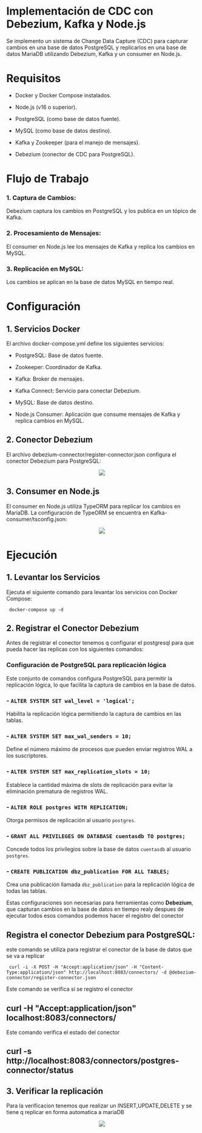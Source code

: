 # Implementación de CDC con Debezium, Kafka y Node.js

 Se implemento  un sistema de Change Data Capture (CDC) para capturar cambios en una base de datos PostgreSQL y replicarlos en una base de datos MariaDB utilizando Debezium, Kafka y un consumer en Node.js.

# Requisitos

 - Docker y Docker Compose instalados.

 - Node.js (v16 o superior).

 - PostgreSQL (como base de datos fuente).

 - MySQL (como base de datos destino).

 - Kafka y Zookeeper (para el manejo de mensajes).

 - Debezium (conector de CDC para PostgreSQL).

# Flujo de Trabajo

### 1. Captura de Cambios:

 Debezium captura los cambios en PostgreSQL y los publica en un tópico de Kafka.

### 2. Procesamiento de Mensajes:

 El consumer en Node.js lee los mensajes de Kafka y replica los cambios en MySQL.

### 3. Replicación en MySQL:

 Los cambios se aplican en la base de datos MySQL en tiempo real.

# Configuración

## 1. Servicios Docker

 El archivo docker-compose.yml define los siguientes servicios:

- PostgreSQL: Base de datos fuente.

- Zookeeper: Coordinador de Kafka.

- Kafka: Broker de mensajes.

- Kafka Connect: Servicio para conectar Debezium.

- MySQL: Base de datos destino.

- Node.js Consumer: Aplicación que consume mensajes de Kafka y replica cambios en MySQL.

## 2. Conector Debezium

 El archivo debezium-connector/register-connector.json configura el conector Debezium para PostgreSQL:

 <p align="center">
     <img src="conector.png" />
 </p>

## 3. Consumer en Node.js

 El consumer en Node.js utiliza TypeORM para replicar los cambios en MariaDB. La configuración de TypeORM se encuentra en Kafka-consumer/tsconfig.json:

 <p align="center">
     <img src="maria.png" />
 </p>

# Ejecución

## 1. Levantar los Servicios

 Ejecuta el siguiente comando para levantar los servicios con Docker Compose:

` docker-compose up -d`

## 2. Registrar el Conector Debezium
 Antes de registrar el conector tenemos q configurar el postgresql para que pueda hacer las replicas con los siguientes comandos:

### Configuración de PostgreSQL para replicación lógica

 Este conjunto de comandos configura PostgreSQL para permitir la replicación lógica, lo que facilita la captura de cambios en la base de datos.

### - `ALTER SYSTEM SET wal_level = 'logical';`

 Habilita la replicación lógica permitiendo la captura de cambios en las tablas.

### - `ALTER SYSTEM SET max_wal_senders = 10;`

 Define el número máximo de procesos que pueden enviar registros WAL a los suscriptores.

### - `ALTER SYSTEM SET max_replication_slots = 10;`

 Establece la cantidad máxima de slots de replicación para evitar la eliminación prematura de registros WAL.

### - `ALTER ROLE postgres WITH REPLICATION;`

 Otorga permisos de replicación al usuario `postgres`.

### - `GRANT ALL PRIVILEGES ON DATABASE cuentasdb TO postgres;`

 Concede todos los privilegios sobre la base de datos `cuentasdb` al usuario `postgres`.

### - `CREATE PUBLICATION dbz_publication FOR ALL TABLES;`

 Crea una publicación llamada `dbz_publication` para la replicación lógica de todas las tablas.

 Estas configuraciones son necesarias para herramientas como **Debezium**, que capturan cambios en la base de datos en tiempo realy despues de ejecutar todos esos comandos podemos hacer el registro del conector

## Registra el conector Debezium para PostgreSQL:

 este comando se utiliza para registrar el conector de la base de datos que se va a replicar

` curl -i -X POST -H "Accept:application/json" -H "Content-Type:application/json" http://localhost:8083/connectors/ -d @debezium-connector/register-connector.json`

 Este comando se verifica si se registro el conector

## curl -H "Accept:application/json" localhost:8083/connectors/

 Este comando verifica el estado del conector

## curl -s http://localhost:8083/connectors/postgres-connector/status

## 3. Verificar la replicación

 Para la verificacion tenemos que realizar un INSERT,UPDATE,DELETE y se tiene q replicar en forma automatica a mariaDB

 <p align="center">
     <img src="mensaje.png" />
 </p>

